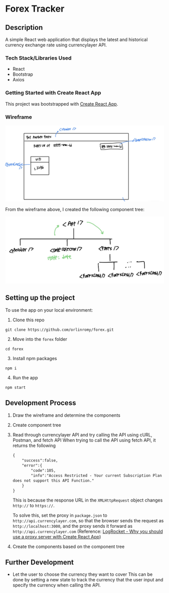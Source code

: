 # Forex Tracker

## Description

A simple React web application that displays the latest and historical currency exchange rate using currencylayer API.

### Tech Stack/Libraries Used

- React
- Bootstrap
- Axios

### Getting Started with Create React App

This project was bootstrapped with [Create React App](https://github.com/facebook/create-react-app).

### Wireframe

![wireframe](readme_files/wireframe.jpg)

From the wireframe above, I created the following component tree:

![component tree](readme_files/component-tree.jpg)

## Setting up the project

To use the app on your local environment:

1. Clone this repo

```
git clone https://github.com/orlinromy/forex.git
```

2. Move into the `forex` folder

```
cd forex
```

3. Install npm packages

```
npm i
```

4. Run the app

```
npm start
```

## Development Process

1. Draw the wireframe and determine the components
2. Create component tree
3. Read through currencylayer API and try calling the API using cURL, Postman, and fetch API
   When trying to call the API using fetch API, it returns the following

   ```
   {
       "success":false,
       "error":{
           "code":105,
           "info":"Access Restricted - Your current Subscription Plan does not support this API Function."
       }
   }
   ```

   This is because the response URL in the `XMLHttpRequest` object changes `http://` to `https://`.

   To solve this, set the proxy in `package.json` to `http://api.currencylayer.com`, so that the browser sends the request as `http://localhost:3000`, and the proxy sends it forward as `http://api.currencylayer.com` (Reference: [LogRocket - Why you should use a proxy server with Create React App](https://blog.logrocket.com/why-you-should-use-proxy-server-create-react-app/))

4. Create the components based on the component tree

## Further Development

- Let the user to choose the currency they want to cover
  This can be done by setting a new state to track the currency that the user input and specify the currency when calling the API.
